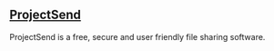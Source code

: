 ## [ProjectSend](https://www.projectsend.org)

ProjectSend is a free, secure and user friendly file sharing software.